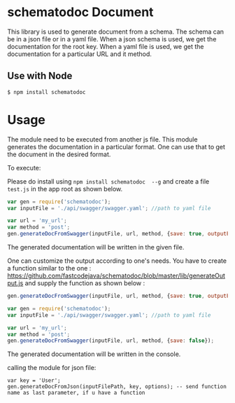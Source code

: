 # schematodoc Document

This library is used to generate document from a schema.
The schema can be in a json file or in a yaml file.
When a json schema is used, we get the documentation for the root key.
When a yaml file is used, we get the documentation for a particular URL and it method.

## Use with Node

    $ npm install schematodoc
	
# Usage

The module need to be executed from another js file. This module generates the documentation in a particular format.
One can use that to get the document in the desired format. 

To execute:

Please do install using `npm install schematodoc  --g` and create a file `test.js` in the app root as shown below.

```js
var gen = require('schematodoc');
var inputFile = './api/swagger/swagger.yaml'; //path to yaml file

var url = 'my_url';
var method = 'post';
gen.generateDocFromSwagger(inputFile, url, method, {save: true, outputFile: inputFile});
```

The generated documentation will be written in the given file.

One can customize the output according to one's needs. You have to create a function similar to the one : https://github.com/fastcodejava/schematodoc/blob/master/lib/generateOutput.js 
and supply the function as shown below :

```js
gen.generateDocFromSwagger(inputFile, url, method, {save: true, outputFile: inputFile}, mygenFunc);
```


```js
var gen = require('schematodoc');
var inputFile = './api/swagger/swagger.yaml'; //path to yaml file

var url = 'my_url';
var method = 'post';
gen.generateDocFromSwagger(inputFile, url, method, {save: false});
```
	
The generated documentation will be written in the console.
	
calling the module for json file:

    var key = 'User';
	gen.generateDocFromJson(inputFilePath, key, options); -- send function name as last parameter, if u have a function
	

